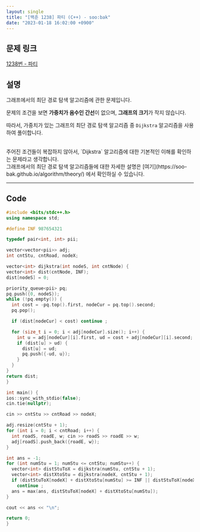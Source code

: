 ```yaml
---
layout: single
title: "[백준 1238] 파티 (C++) - soo:bak"
date: "2023-01-18 16:02:00 +0900"
---
```


## 문제 링크
  [1238번 - 파티](https://www.acmicpc.net/problem/1238)

## 설명
  그래프에서의 최단 경로 탐색 알고리즘에 관한 문제입니다.


  문제의 조건을 보면 <b>가중치가 음수인 간선</b>이 없으며, <b>그래프의 크기</b>가 작지 않습니다.


  따라서, 가중치가 있는 그래프의 최단 경로 탐색 알고리즘 중 `Dijkstra` 알고리즘을 사용하여 풀이합니다.

  <br>
  주어진 조건들이 복잡하지 않아서, `Dijkstra` 알고리즘에 대한 기본적인 이해를 확인하는 문제라고 생각합니다.

  <br>
  그래프에서의 최단 경로 탐색 알고리즘들에 대한 자세한 설명은 [여기](https://soo-bak.github.io/algorithm/theory/) 에서 확인하실 수 있습니다.

- - -

## Code
  ```c++
#include <bits/stdc++.h>
using namespace std;

#define INF 987654321

typedef pair<int, int> pii;

vector<vector<pii>> adj;
int cntStu, cntRoad, nodeX;

vector<int> dijkstra(int nodeS, int cntNode) {
  vector<int> dist(cntNode, INF);
  dist[nodeS] = 0;

  priority_queue<pii> pq;
  pq.push({0, nodeS});
  while (!pq.empty()) {
    int cost = -pq.top().first, nodeCur = pq.top().second;
    pq.pop();

    if (dist[nodeCur] < cost) continue ;

    for (size_t i = 0; i < adj[nodeCur].size(); i++) {
      int u = adj[nodeCur][i].first, ud = cost + adj[nodeCur][i].second;
      if (dist[u] > ud) {
        dist[u] = ud;
        pq.push({-ud, u});
      }
    }
  }
  return dist;
}

int main() {
  ios::sync_with_stdio(false);
  cin.tie(nullptr);

  cin >> cntStu >> cntRoad >> nodeX;

  adj.resize(cntStu + 1);
  for (int i = 0; i < cntRoad; i++) {
    int roadS, roadE, w; cin >> roadS >> roadE >> w;
    adj[roadS].push_back({roadE, w});
  }

  int ans = -1;
  for (int numStu = 1; numStu <= cntStu; numStu++) {
    vector<int> distStuToX = dijkstra(numStu, cntStu + 1);
    vector<int> distXtoStu = dijkstra(nodeX, cntStu + 1);
    if (distStuToX[nodeX] + distXtoStu[numStu] >= INF || distStuToX[nodeX] + distXtoStu[numStu] < 0)
      continue ;
    ans = max(ans, distStuToX[nodeX] + distXtoStu[numStu]);
  }

  cout << ans << "\n";

  return 0;
}
  ```
